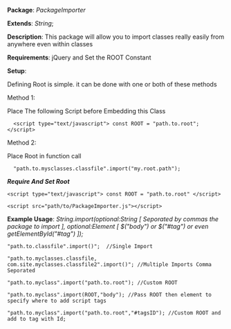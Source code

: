 **Package**: *PackageImporter*

**Extends**: *String*;

**Description**: This package will allow you to import classes really easily from anywhere even within classes

**Requirements**: jQuery and Set the ROOT Constant

**Setup**: 

Defining Root is simple. it can be done with one or both of these methods

  Method 1:
  
  Place The following Script before Embedding this Class
    
      <script type="text/javascript"> const ROOT = "path.to.root"; </script>
      
  Method 2:
  
  Place Root in function call
  
      "path.to.mysclasses.classfile".import("my.root.path");
    
***Require And Set Root***  
  
    <script type="text/javascript"> const ROOT = "path.to.root" </script> 
    
    <script src="path/to/PackageImporter.js"></script>

**Example Usage**: *String.import(optional:String [ Seporated by commas the package to import ], optional:Element [ $("body") or $("#tag") or even getElementById("#tag") ]);*
	
	"path.to.classfile".import()";  //Single Import
	
	"path.to.myclasses.classfile, com.site.myclasses.classfile2".import()"; //Multiple Imports Comma Seporated
	
	"path.to.myclass".import("path.to.root"); //Custom ROOT 
	
	"path.to.myclass".import(ROOT,"body"); //Pass ROOT then element to specify where to add script tags
	
	"path.to.myclass".import("path.to.root","#tagsID"); //Custom ROOT and add to tag with Id;
